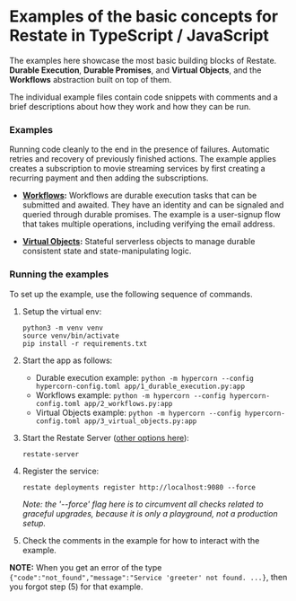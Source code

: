 # Examples of the basic concepts for Restate in TypeScript / JavaScript

The examples here showcase the most basic building blocks of Restate. **Durable Execution**,
**Durable Promises**, and **Virtual Objects**, and the **Workflows** abstraction built on top
of them.

The individual example files contain code snippets with comments and a brief descriptions
about how they work and how they can be run.  

### Examples

Running code cleanly
  to the end in the presence of failures. Automatic retries and recovery of previously
  finished actions. The example applies creates a subscription to movie streaming services
  by first creating a recurring payment and then adding the subscriptions.

* **[Workflows](app/2_workflows.py):** Workflows are durable execution tasks that can
  be submitted and awaited. They have an identity and can be signaled and queried
  through durable promises. The example is a user-signup flow that takes multiple
  operations, including verifying the email address. 

* **[Virtual Objects](app/3_virtual_objects.py):** Stateful serverless objects
  to manage durable consistent state and state-manipulating logic.

### Running the examples

To set up the example, use the following sequence of commands.

1. Setup the virtual env:
    ```shell
    python3 -m venv venv
    source venv/bin/activate
    pip install -r requirements.txt
    ```

3. Start the app as follows:
   - Durable execution example: `python -m hypercorn --config hypercorn-config.toml app/1_durable_execution.py:app`
   - Workflows example: `python -m hypercorn --config hypercorn-config.toml app/2_workflows.py:app`
   - Virtual Objects example: `python -m hypercorn --config hypercorn-config.toml app/3_virtual_objects.py:app`

4. Start the Restate Server ([other options here](https://docs.restate.dev/develop/local_dev)):
    ```shell
    restate-server
    ```

5. Register the service:
    ```shell
    restate deployments register http://localhost:9080 --force
    ```
    _Note: the '--force' flag here is to circumvent all checks related to graceful upgrades, because it is only a playground, not a production setup._

6. Check the comments in the example for how to interact with the example.

**NOTE:** When you get an error of the type `{"code":"not_found","message":"Service 'greeter' not found. ...}`, then you forgot step (5) for that example.
